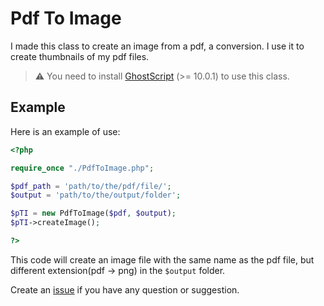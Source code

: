 # Pdf To Image

I made this class to create an image from a pdf, a conversion. I use it to create thumbnails of my pdf files.

> :warning: You need to install [GhostScript](https://www.ghostscript.com/) (>= 10.0.1) to use this class.

## Example

Here is an example of use:

```php
<?php

require_once "./PdfToImage.php";

$pdf_path = 'path/to/the/pdf/file/';
$output = 'path/to/the/output/folder';

$pTI = new PdfToImage($pdf, $output);
$pTI->createImage();

?>
```

This code will create an image file with the same name as the pdf file, but different extension(pdf -> png) in the `$output` folder.

Create an [issue](https://github.com/Asmitta-01/Helpers/issues) if you have any question or suggestion.

